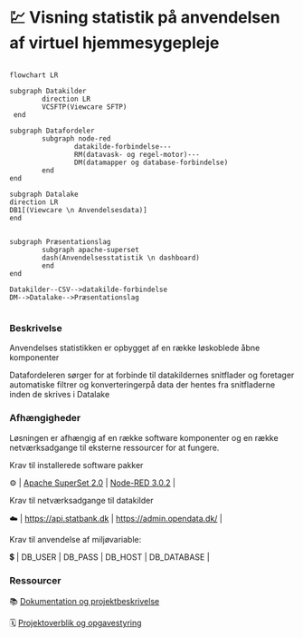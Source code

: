 # :chart: Visning statistik på anvendelsen af virtuel hjemmesygepleje

```mermaid

flowchart LR

subgraph Datakilder
        direction LR
        VCSFTP(Viewcare SFTP)
 end

subgraph Datafordeler
        subgraph node-red
                datakilde-forbindelse---
                RM(datavask- og regel-motor)---
                DM(datamapper og database-forbindelse)
        end
end

subgraph Datalake
direction LR
DB1[(Viewcare \n Anvendelsesdata)]
end


subgraph Præsentationslag
        subgraph apache-superset
        dash(Anvendelsesstatistik \n dashboard)
        end
end

Datakilder--CSV-->datakilde-forbindelse 
DM-->Datalake-->Præsentationslag
    
```
### Beskrivelse

Anvendelses statistikken er opbygget af en række løskoblede åbne komponenter

Datafordeleren sørger for at forbinde til datakildernes snitflader og foretager automatiske filtrer og konverteringerpå data der hentes fra snitfladerne inden de skrives i Datalake

### Afhængigheder
Løsningen er afhængig af en række software komponenter og en række netværksadgange til eksterne ressourcer for at fungere.

Krav til installerede software pakker 

:gear: | [Apache SuperSet 2.0]()  |  [Node-RED 3.0.2](https://nodered.org/docs/getting-started/windows)  | 

Krav til netværksadgange til datakilder

:cloud: | https://api.statbank.dk | https://admin.opendata.dk/ |

Krav til anvendelse af miljøvariable:

:heavy_dollar_sign: | DB_USER | DB_PASS | DB_HOST | DB_DATABASE |

### Ressourcer

:books: [Dokumentation og projektbeskrivelse](https)

:spiral_calendar: [Projektoverblik og opgavestyring](https://github.com/orgs/Randers-Kommune-Digitalisering/)
